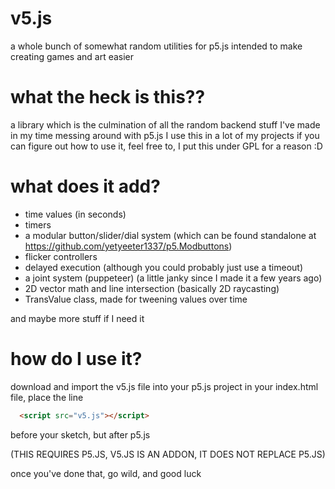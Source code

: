 # v5.js
a whole bunch of somewhat random utilities for p5.js intended to make creating games and art easier

# what the heck is this??
a library which is the culmination of all the random backend stuff I've made in my time messing around with p5.js
I use this in a lot of my projects
if you can figure out how to use it, feel free to, I put this under GPL for a reason :D

# what does it add?
- time values (in seconds)
- timers
- a modular button/slider/dial system (which can be found standalone at https://github.com/yetyeeter1337/p5.Modbuttons)
- flicker controllers
- delayed execution (although you could probably just use a timeout)
- a joint system (puppeteer) (a little janky since I made it a few years ago)
- 2D vector math and line intersection (basically 2D raycasting)
- TransValue class, made for tweening values over time

and maybe more stuff if I need it

# how do I use it?
download and import the v5.js file into your p5.js project
in your index.html file, place the line
```html
  <script src="v5.js"></script>
```
before your sketch, but after p5.js

(THIS REQUIRES P5.JS, V5.JS IS AN ADDON, IT DOES NOT REPLACE P5.JS)

once you've done that, go wild, and good luck
